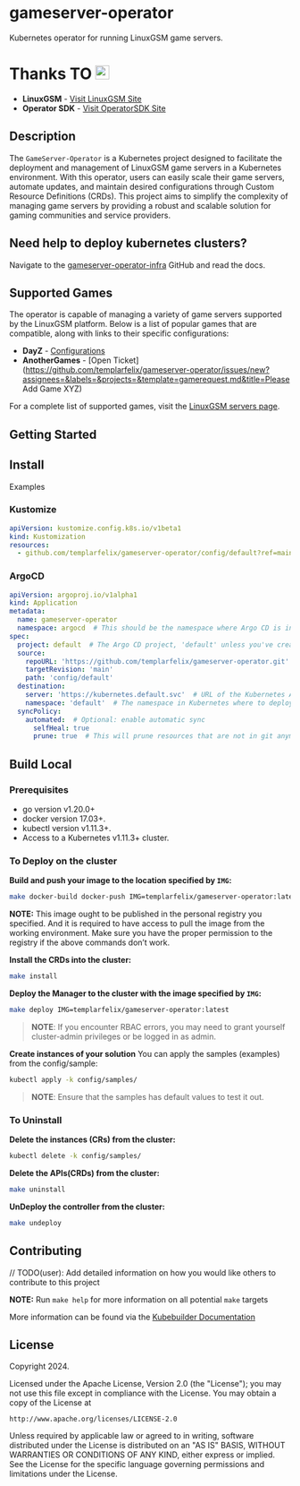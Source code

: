 # gameserver-operator

Kubernetes operator for running LinuxGSM game servers.

# Thanks TO <a href="https://www.templarfelix.com"><img src="https://media.giphy.com/media/hvRJCLFzcasrR4ia7z/giphy.gif" width="25px"></a>


- **LinuxGSM** - [Visit LinuxGSM Site](https://linuxgsm.com/)
- **Operator SDK** - [Visit OperatorSDK Site](https://sdk.operatorframework.io)

## Description

The `GameServer-Operator` is a Kubernetes project designed to facilitate the deployment and management of LinuxGSM game
servers in a Kubernetes environment. With this operator, users can easily scale their game servers, automate updates,
and maintain desired configurations through Custom Resource Definitions (CRDs). This project aims to simplify the
complexity of managing game servers by providing a robust and scalable solution for gaming communities and service
providers.

## Need help to deploy kubernetes clusters?

Navigate to the [gameserver-operator-infra](https://github.com/templarfelix/gameserver-operator-infra) GitHub and read the docs.

## Supported Games

The operator is capable of managing a variety of game servers supported by the LinuxGSM platform. Below is a list of
popular games that are compatible, along with links to their specific configurations:

- **DayZ** - [Configurations](./docs/dayz.md)
- **AnotherGames**  - [Open Ticket](https://github.com/templarfelix/gameserver-operator/issues/new?assignees=&labels=&projects=&template=gamerequest.md&title=Please Add Game XYZ)

For a complete list of supported games, visit the [LinuxGSM servers page](https://linuxgsm.com/servers/).

## Getting Started

## Install

Examples

### Kustomize

```yaml
apiVersion: kustomize.config.k8s.io/v1beta1
kind: Kustomization
resources:
  - github.com/templarfelix/gameserver-operator/config/default?ref=main
```

### ArgoCD

```yaml
apiVersion: argoproj.io/v1alpha1
kind: Application
metadata:
  name: gameserver-operator
  namespace: argocd  # This should be the namespace where Argo CD is installed
spec:
  project: default  # The Argo CD project, 'default' unless you've created others
  source:
    repoURL: 'https://github.com/templarfelix/gameserver-operator.git'
    targetRevision: 'main'
    path: 'config/default'
  destination:
    server: 'https://kubernetes.default.svc'  # URL of the Kubernetes API server
    namespace: 'default'  # The namespace in Kubernetes where to deploy the application
  syncPolicy:
    automated:  # Optional: enable automatic sync
      selfHeal: true
      prune: true  # This will prune resources that are not in git anymore
```

## Build Local

### Prerequisites

- go version v1.20.0+
- docker version 17.03+.
- kubectl version v1.11.3+.
- Access to a Kubernetes v1.11.3+ cluster.

### To Deploy on the cluster

**Build and push your image to the location specified by `IMG`:**

```sh
make docker-build docker-push IMG=templarfelix/gameserver-operator:latest
```

**NOTE:** This image ought to be published in the personal registry you specified.
And it is required to have access to pull the image from the working environment.
Make sure you have the proper permission to the registry if the above commands don’t work.

**Install the CRDs into the cluster:**

```sh
make install
```

**Deploy the Manager to the cluster with the image specified by `IMG`:**

```sh
make deploy IMG=templarfelix/gameserver-operator:latest
```

> **NOTE**: If you encounter RBAC errors, you may need to grant yourself cluster-admin
> privileges or be logged in as admin.

**Create instances of your solution**
You can apply the samples (examples) from the config/sample:

```sh
kubectl apply -k config/samples/
```

> **NOTE**: Ensure that the samples has default values to test it out.

### To Uninstall

**Delete the instances (CRs) from the cluster:**

```sh
kubectl delete -k config/samples/
```

**Delete the APIs(CRDs) from the cluster:**

```sh
make uninstall
```

**UnDeploy the controller from the cluster:**

```sh
make undeploy
```

## Contributing

// TODO(user): Add detailed information on how you would like others to contribute to this project

**NOTE:** Run `make help` for more information on all potential `make` targets

More information can be found via the [Kubebuilder Documentation](https://book.kubebuilder.io/introduction.html)

## License

Copyright 2024.

Licensed under the Apache License, Version 2.0 (the "License");
you may not use this file except in compliance with the License.
You may obtain a copy of the License at

    http://www.apache.org/licenses/LICENSE-2.0

Unless required by applicable law or agreed to in writing, software
distributed under the License is distributed on an "AS IS" BASIS,
WITHOUT WARRANTIES OR CONDITIONS OF ANY KIND, either express or implied.
See the License for the specific language governing permissions and
limitations under the License.

